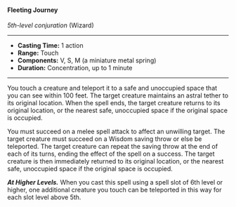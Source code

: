 #### Fleeting Journey
*5th-level conjuration* (Wizard)
___
- **Casting Time:** 1 action
- **Range:** Touch
- **Components:** V, S, M (a miniature metal spring)
- **Duration:** Concentration, up to 1 minute
---
You touch a creature and teleport it to a safe and unoccupied space that you can see within 100 feet. The target creature maintains an astral tether to its original location. When the spell ends, the target creature returns to its original location, or the nearest safe, unoccupied space if the original space is occupied.

You must succeed on a melee spell attack to affect an unwilling target. The target creature must succeed on a Wisdom saving throw or else be teleported. The target creature can repeat the saving throw at the end of each of its turns, ending the effect of the spell on a success. The target creature is then immediately returned to its original location, or the nearest safe, unoccupied space if the original space is occupied.

***At Higher Levels.*** When you cast this spell using a spell slot of 6th level or higher, one additional creature you touch can be teleported in this way for each slot level above 5th.